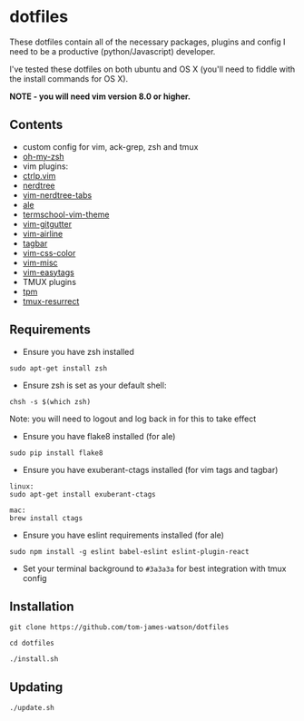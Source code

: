 # dotfiles

These dotfiles contain all of the necessary packages, plugins and config I need to be a productive (python/Javascript) developer.

I've tested these dotfiles on both ubuntu and OS X (you'll need to fiddle with the install commands for OS X).

**NOTE - you will need vim version 8.0 or higher.**

## Contents

- custom config for vim, ack-grep, zsh and tmux
- [oh-my-zsh](https://github.com/robbyrussell/oh-my-zsh)
- vim plugins:
 - [ctrlp.vim](https://github.com/kien/ctrlp.vim)
 - [nerdtree](https://github.com/scrooloose/nerdtree)
 - [vim-nerdtree-tabs](https://github.com/jistr/vim-nerdtree-tabs)
 - [ale](https://github.com/w0rp/ale)
 - [termschool-vim-theme](https://github.com/marcopaganini/termschool-vim-theme)
 - [vim-gitgutter](https://github.com/airblade/vim-gitgutter)
 - [vim-airline](https://github.com/bling/vim-airline)
 - [tagbar](https://github.com/majutsushi/tagbar)
 - [vim-css-color](https://github.com/skammer/vim-css-color)
 - [vim-misc](https://github.com/xolox/vim-misc)
 - [vim-easytags](https://github.com/xolox/vim-easytags)
- TMUX plugins
 - [tpm](https://github.com/tmux-plugins/tpm)
 - [tmux-resurrect](https://github.com/tmux-plugins/tmux-resurrect)

## Requirements

- Ensure you have zsh installed
```
sudo apt-get install zsh
```
- Ensure zsh is set as your default shell:
```
chsh -s $(which zsh)
```
Note: you will need to logout and log back in for this to take effect

- Ensure you have flake8 installed (for ale)
```
sudo pip install flake8
```
- Ensure you have exuberant-ctags installed (for vim tags and tagbar)
```
linux:
sudo apt-get install exuberant-ctags

mac:
brew install ctags
```
- Ensure you have eslint requirements installed (for ale)
```
sudo npm install -g eslint babel-eslint eslint-plugin-react
```

- Set your terminal background to `#3a3a3a` for best integration with tmux config

## Installation

```
git clone https://github.com/tom-james-watson/dotfiles

cd dotfiles

./install.sh
```

## Updating

```
./update.sh
```
